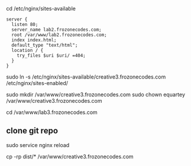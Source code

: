 cd /etc/nginx/sites-available

```
server {
  listen 80;
  server_name lab2.frozonecodes.com;
  root /var/www/lab2.frozonecodes.com;
  index index.html;
  default_type "text/html";
  location / {
    try_files $uri $uri/ =404;
  }
}
```

sudo ln -s /etc/nginx/sites-available/creative3.frozonecodes.com /etc/nginx/sites-enabled/

sudo mkdir /var/www/creative3.frozonecodes.com
sudo chown equartey /var/www/creative3.frozonecodes.com

cd /var/www/lab3.frozonecodes.com

## clone git repo

sudo service nginx reload

cp -rp dist/\* /var/www/creative3.frozonecodes.com
